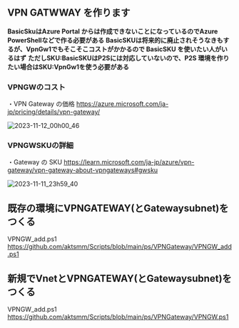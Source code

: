 ## VPN GATWWAY を作ります
**BasicSkuはAzure Portal からは作成できないことになっているのでAzure PowerShellなどで作る必要がある**
**BasicSKUは将来的に廃止されそうなきもするが、VpnGw1でもそこそこコストがかかるので BasicSKU を使いたい人がいるはず**
**ただしSKU:BasicSKUはP2Sには対応していないので、P2S 環境を作りたい場合はSKU:VpnGw1を使う必要がある**

### VPNGWのコスト
・VPN Gateway の価格
https://azure.microsoft.com/ja-jp/pricing/details/vpn-gateway/

![2023-11-12_00h00_46](https://github.com/aktsmm/Scripts/assets/71251920/ef872b0c-f217-48d2-9c4d-609d9fe201b3)

### VPNGWSKUの詳細
・Gateway の SKU
https://learn.microsoft.com/ja-jp/azure/vpn-gateway/vpn-gateway-about-vpngateways#gwsku

![2023-11-11_23h59_40](https://github.com/aktsmm/Scripts/assets/71251920/da7d4e54-48f9-49d0-bd98-e9dc34caa78a)

## 既存の環境にVPNGATEWAY(とGatewaysubnet)をつくる
VPNGW_add.ps1
https://github.com/aktsmm/Scripts/blob/main/ps/VPNGateway/VPNGW_add.ps1

## 新規でVnetとVPNGATEWAY(とGatewaysubnet)をつくる
VPNGW_add.ps1
https://github.com/aktsmm/Scripts/blob/main/ps/VPNGateway/VPNGW.ps1
